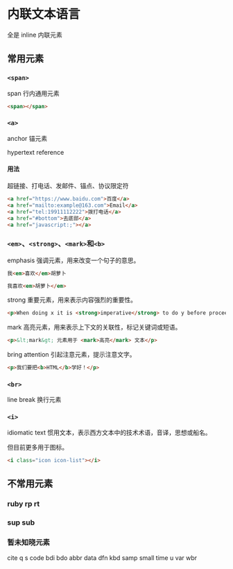 # 内联文本语言

全是 inline 内联元素

## 常用元素

### `<span>`

span 行内通用元素

```html
<span></span>
```

### `<a>`

anchor 锚元素

hypertext reference

#### 用法

超链接、打电话、发邮件、锚点、协议限定符

```html
<a href="https://www.baidu.com">百度</a>
<a href="mailto:example@163.com">Email</a>
<a href="tel:19911112222">拨打电话</a>
<a href="#bottom">去底部</a>
<a href="javascript:;"></a>
```

### `<em>`、`<strong>`、`<mark>`和`<b>`

emphasis 强调元素，用来改变一个句子的意思。

```html
我<em>喜欢</em>胡萝卜
```

```html
我喜欢<em>胡萝卜</em>
```

strong 重要元素，用来表示内容强烈的重要性。

```html
<p>When doing x it is <strong>imperative</strong> to do y before proceeding.</p>
```

mark 高亮元素，用来表示上下文的关联性，标记关键词或短语。

```html
<p>&lt;mark&gt; 元素用于 <mark>高亮</mark> 文本</p>
```

bring attention 引起注意元素，提示注意文字。

```html
<p>我们要把<b>HTML</b>学好！</p>
```

### `<br>`

line break 换行元素

### `<i>`

idiomatic text 惯用文本，表示西方文本中的技术术语，音译，思想或船名。

但目前更多用于图标。

```html
<i class="icon icon-list"></i>
```

## 不常用元素

### ruby rp rt

### sup sub

### 暂未知晓元素

cite q s code bdi bdo abbr data dfn kbd samp small time u var wbr
